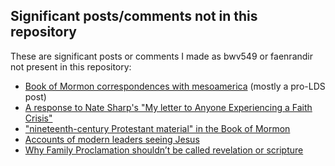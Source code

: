 ## Significant posts/comments not in this repository

These are significant posts or comments I made as bwv549 or faenrandir not
present in this repository:

* [Book of Mormon correspondences with mesoamerica](https://www.reddit.com/r/mormondebate/comments/2v1mgv/star_numerous_correspondences_exist_between/) (mostly a pro-LDS post)
* [A response to Nate Sharp's "My letter to Anyone Experiencing a Faith Crisis"](https://www.reddit.com/r/exmormon/comments/34euig/a_response_to_nate_sharps_my_letter_to_anyone/)
* ["nineteenth-century Protestant material" in the Book of Mormon](https://www.reddit.com/r/exmormon/comments/3uvm9j/nineteenthcentury_protestant_material_in_the_book/)
* [Accounts of modern leaders seeing Jesus](https://www.reddit.com/r/mormondebate/comments/4g68ev/when_was_the_last_time_a_mormon_credibly_saw/d2g63n2)
* [Why Family Proclamation shouldn’t be called revelation or scripture](https://www.reddit.com/r/mormon/comments/4c41n1/why_the_family_proclamation_should_not_be_called/)
